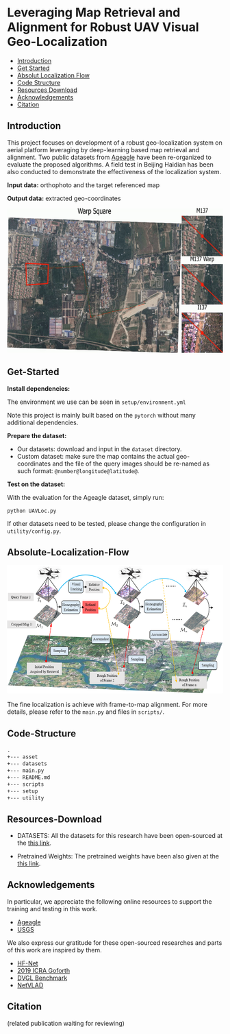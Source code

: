 # Leveraging Map Retrieval and Alignment for Robust UAV Visual Geo-Localization
* [Introduction](#Introduction)
* [Get Started](#Get-Started)
* [Absolut Localization Flow](#Absolut-Localization-Flow)
* [Code Structure](#Code-Structure)
* [Resources Download](#Resources-Download)
* [Acknowledgements](#Acknowledgements)
* [Citation](#Citation)

## Introduction
This project focuses on development of a robust geo-localization system on aerial platform leveraging by deep-learning based map retrieval and alignment. 
Two public datasets from [Ageagle](https://ageagle.com/resources/?filter_by=data-set) have been re-organized  to evaluate the proposed algorithms.
A field test in Beijing Haidian has been also conducted to demonstrate the effectiveness of the localization system.	

**Input data:** orthophoto and the target referenced map

**Output data:** extracted geo-coordinates

<p align="center">
  <img width="600" height="338" src="asset/flight_example_in_field_test.gif">
</p>

## Get-Started

**Install dependencies:**

The environment we use can be seen in `setup/environment.yml`

Note this project is mainly built based on the `pytorch` without many additional dependencies.

**Prepare the dataset:**	

* Our datasets: download and input in the `dataset` directory.
* Custom dataset: make sure the map contains the actual geo-coordinates and the file of the query images should be re-named as such format: `@number@longitude@latitude@`.

**Test on the dataset:**

With the evaluation for the Ageagle dataset, simply run:

```
python UAVLoc.py
```

If other datasets need to be tested, please change the configuration in `utility/config.py`.

## Absolute-Localization-Flow
<p align="center">
  <img width="600" height="300" src="asset/architecture_for_loc.png">
</p>

The fine localization is achieve with frame-to-map alignment. For more details, please refer to the `main.py` and files in `scripts/`.

## Code-Structure
```
.
+--- asset
+--- datasets
+--- main.py
+--- README.md
+--- scripts
+--- setup
+--- utility

```

## Resources-Download

* DATASETS: All the datasets for this research have been open-sourced at the [this link](https://cloud.tsinghua.edu.cn/d/149b03e8c78948e5b8bb/).

* Pretrained Weights: The pretrained weights have been also given at the [this link](https://cloud.tsinghua.edu.cn/d/149b03e8c78948e5b8bb/).

## Acknowledgements

In particular, we appreciate the following online resources to support the training and testing in this work.

* [Ageagle](https://ageagle.com/resources/?filter_by=data-set)
* [USGS](https://earthexplorer.usgs.gov/)

We also express our gratitude for these open-sourced researches and parts of this work are inspired by them.

* [HF-Net](https://github.com/ethz-asl/hfnet)
* [2019 ICRA Goforth](https://github.com/hmgoforth/gps-denied-uav-localization)
* [DVGL Benchmark](https://github.com/gmberton/deep-visual-geo-localization-benchmark)
* [NetVLAD](https://github.com/lyakaap/NetVLAD-pytorch)

## Citation

(related publication waiting for reviewing)
